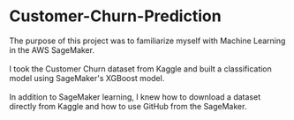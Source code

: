# Customer-Churn-Prediction

The purpose of this project was to familiarize myself with Machine Learning in the AWS SageMaker.  <br><br>
I took the Customer Churn dataset from Kaggle and built a classification model using  SageMaker's XGBoost model. <br><br>
In addition to SageMaker learning, I knew how to download a dataset directly from Kaggle and how to use GitHub from the SageMaker.